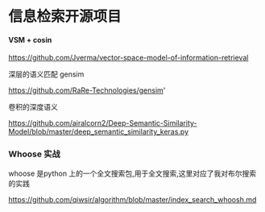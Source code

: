 # 信息检索开源项目

#### VSM + cosin

https://github.com/Jverma/vector-space-model-of-information-retrieval

深层的语义匹配 gensim

https://github.com/RaRe-Technologies/gensim'

卷积的深度语义

https://github.com/airalcorn2/Deep-Semantic-Similarity-Model/blob/master/deep_semantic_similarity_keras.py

### Whoose 实战

whoose 是python 上的一个全文搜索包,用于全文搜索,这里对应了我对布尔搜索的实践

https://github.com/qiwsir/algorithm/blob/master/index_search_whoosh.md